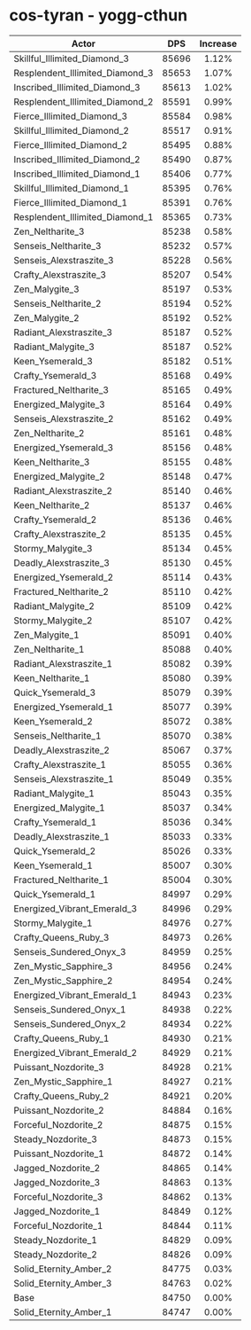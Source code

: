 # cos-tyran - yogg-cthun
| Actor | DPS | Increase |
|---|:---:|:---:|
|Skillful_Illimited_Diamond_3|85696|1.12%|
|Resplendent_Illimited_Diamond_3|85653|1.07%|
|Inscribed_Illimited_Diamond_3|85613|1.02%|
|Resplendent_Illimited_Diamond_2|85591|0.99%|
|Fierce_Illimited_Diamond_3|85584|0.98%|
|Skillful_Illimited_Diamond_2|85517|0.91%|
|Fierce_Illimited_Diamond_2|85495|0.88%|
|Inscribed_Illimited_Diamond_2|85490|0.87%|
|Inscribed_Illimited_Diamond_1|85406|0.77%|
|Skillful_Illimited_Diamond_1|85395|0.76%|
|Fierce_Illimited_Diamond_1|85391|0.76%|
|Resplendent_Illimited_Diamond_1|85365|0.73%|
|Zen_Neltharite_3|85238|0.58%|
|Senseis_Neltharite_3|85232|0.57%|
|Senseis_Alexstraszite_3|85228|0.56%|
|Crafty_Alexstraszite_3|85207|0.54%|
|Zen_Malygite_3|85197|0.53%|
|Senseis_Neltharite_2|85194|0.52%|
|Zen_Malygite_2|85192|0.52%|
|Radiant_Alexstraszite_3|85187|0.52%|
|Radiant_Malygite_3|85187|0.52%|
|Keen_Ysemerald_3|85182|0.51%|
|Crafty_Ysemerald_3|85168|0.49%|
|Fractured_Neltharite_3|85165|0.49%|
|Energized_Malygite_3|85164|0.49%|
|Senseis_Alexstraszite_2|85162|0.49%|
|Zen_Neltharite_2|85161|0.48%|
|Energized_Ysemerald_3|85156|0.48%|
|Keen_Neltharite_3|85155|0.48%|
|Energized_Malygite_2|85148|0.47%|
|Radiant_Alexstraszite_2|85140|0.46%|
|Keen_Neltharite_2|85137|0.46%|
|Crafty_Ysemerald_2|85136|0.46%|
|Crafty_Alexstraszite_2|85135|0.45%|
|Stormy_Malygite_3|85134|0.45%|
|Deadly_Alexstraszite_3|85130|0.45%|
|Energized_Ysemerald_2|85114|0.43%|
|Fractured_Neltharite_2|85110|0.42%|
|Radiant_Malygite_2|85109|0.42%|
|Stormy_Malygite_2|85107|0.42%|
|Zen_Malygite_1|85091|0.40%|
|Zen_Neltharite_1|85088|0.40%|
|Radiant_Alexstraszite_1|85082|0.39%|
|Keen_Neltharite_1|85080|0.39%|
|Quick_Ysemerald_3|85079|0.39%|
|Energized_Ysemerald_1|85077|0.39%|
|Keen_Ysemerald_2|85072|0.38%|
|Senseis_Neltharite_1|85070|0.38%|
|Deadly_Alexstraszite_2|85067|0.37%|
|Crafty_Alexstraszite_1|85055|0.36%|
|Senseis_Alexstraszite_1|85049|0.35%|
|Radiant_Malygite_1|85043|0.35%|
|Energized_Malygite_1|85037|0.34%|
|Crafty_Ysemerald_1|85036|0.34%|
|Deadly_Alexstraszite_1|85033|0.33%|
|Quick_Ysemerald_2|85026|0.33%|
|Keen_Ysemerald_1|85007|0.30%|
|Fractured_Neltharite_1|85004|0.30%|
|Quick_Ysemerald_1|84997|0.29%|
|Energized_Vibrant_Emerald_3|84996|0.29%|
|Stormy_Malygite_1|84976|0.27%|
|Crafty_Queens_Ruby_3|84973|0.26%|
|Senseis_Sundered_Onyx_3|84959|0.25%|
|Zen_Mystic_Sapphire_3|84956|0.24%|
|Zen_Mystic_Sapphire_2|84954|0.24%|
|Energized_Vibrant_Emerald_1|84943|0.23%|
|Senseis_Sundered_Onyx_1|84938|0.22%|
|Senseis_Sundered_Onyx_2|84934|0.22%|
|Crafty_Queens_Ruby_1|84930|0.21%|
|Energized_Vibrant_Emerald_2|84929|0.21%|
|Puissant_Nozdorite_3|84928|0.21%|
|Zen_Mystic_Sapphire_1|84927|0.21%|
|Crafty_Queens_Ruby_2|84921|0.20%|
|Puissant_Nozdorite_2|84884|0.16%|
|Forceful_Nozdorite_2|84875|0.15%|
|Steady_Nozdorite_3|84873|0.15%|
|Puissant_Nozdorite_1|84872|0.14%|
|Jagged_Nozdorite_2|84865|0.14%|
|Jagged_Nozdorite_3|84863|0.13%|
|Forceful_Nozdorite_3|84862|0.13%|
|Jagged_Nozdorite_1|84849|0.12%|
|Forceful_Nozdorite_1|84844|0.11%|
|Steady_Nozdorite_1|84829|0.09%|
|Steady_Nozdorite_2|84826|0.09%|
|Solid_Eternity_Amber_2|84775|0.03%|
|Solid_Eternity_Amber_3|84763|0.02%|
|Base|84750|0.00%|
|Solid_Eternity_Amber_1|84747|0.00%|
